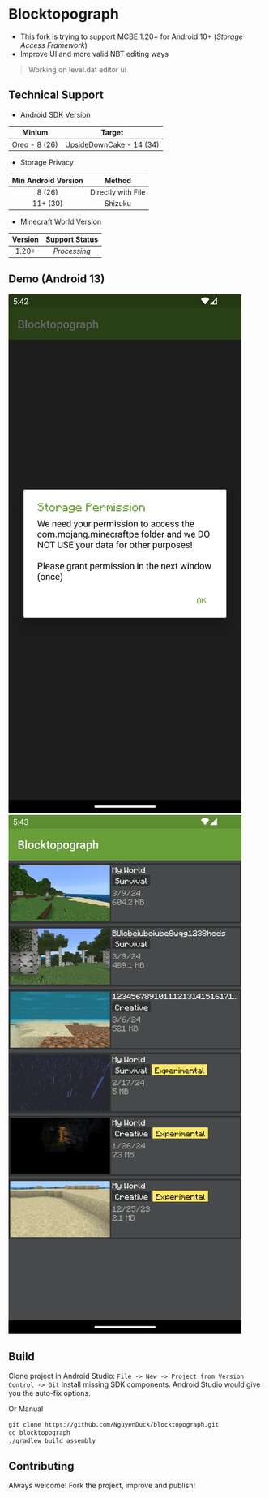 # Blocktopograph

- This fork is trying to support MCBE 1.20+ for Android 10+ (*Storage Access Framework*)
- Improve UI and more valid NBT editing ways

> Working on level.dat editor ui

## Technical Support

* Android SDK Version

|    Minium     |          Target          |
|:-------------:|:------------------------:|
| Oreo - 8 (26) | UpsideDownCake - 14 (34) |

* Storage Privacy

| Min Android Version |       Method       |
|:-------------------:|:------------------:|
|       8 (26)        | Directly with File |
|      11+ (30)       |      Shizuku       |

* Minecraft World Version

| Version | Support Status |
|:-------:|:--------------:|
|  1.20+  |  *Processing*  |

## Demo (Android 13)

![Storage Request Permission](./assets/Screenshot_20240310_174304.png)
![Main](./assets/Screenshot_20240310_174321.png)

## Build

Clone project in Android Studio: `File -> New -> Project from Version Control -> Git`
Install missing SDK components. Android Studio would give you the auto-fix options.

Or Manual

```shell
git clone https://github.com/NguyenDuck/blocktopograph.git
cd blocktopograph
./gradlew build assembly
```

## Contributing

Always welcome! Fork the project, improve and publish!
